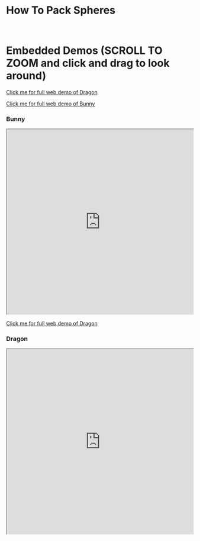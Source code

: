 # How To Pack Spheres 

<br />

[//]: # (Embedding the requested HTML pages)

# Embedded Demos (SCROLL TO ZOOM and click and drag to look around)

[Click me for full web demo of Dragon](https://dimitrichrysafis.github.io/media/post8/dragon.html)

[Click me for full web demo of Bunny](https://dimitrichrysafis.github.io/media/post8/bunny.html)

### Bunny
<iframe src="https://dimitrichrysafis.github.io/media/post8/bunny.html" width="100%" height="500px"></iframe>

[Click me for full web demo of Dragon](https://dimitrichrysafis.github.io/media/post8/dragon.html)


### Dragon
<iframe src="https://dimitrichrysafis.github.io/media/post8/dragon.html" width="100%" height="500px"></iframe>






